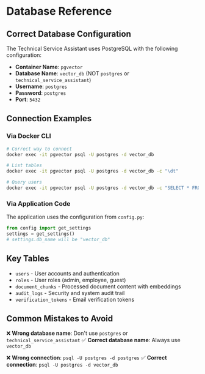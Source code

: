 # Database Reference

## Correct Database Configuration

The Technical Service Assistant uses PostgreSQL with the following configuration:

- **Container Name**: `pgvector`
- **Database Name**: `vector_db` (NOT `postgres` or `technical_service_assistant`)
- **Username**: `postgres`
- **Password**: `postgres`
- **Port**: `5432`

## Connection Examples

### Via Docker CLI
```bash
# Correct way to connect
docker exec -it pgvector psql -U postgres -d vector_db

# List tables
docker exec -it pgvector psql -U postgres -d vector_db -c "\dt"

# Query users
docker exec -it pgvector psql -U postgres -d vector_db -c "SELECT * FROM users;"
```

### Via Application Code
The application uses the configuration from `config.py`:
```python
from config import get_settings
settings = get_settings()
# settings.db_name will be "vector_db"
```

## Key Tables

- `users` - User accounts and authentication
- `roles` - User roles (admin, employee, guest)  
- `document_chunks` - Processed document content with embeddings
- `audit_logs` - Security and system audit trail
- `verification_tokens` - Email verification tokens

## Common Mistakes to Avoid

❌ **Wrong database name**: Don't use `postgres` or `technical_service_assistant`
✅ **Correct database name**: Always use `vector_db`

❌ **Wrong connection**: `psql -U postgres -d postgres` 
✅ **Correct connection**: `psql -U postgres -d vector_db`